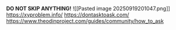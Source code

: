 **DO NOT SKIP ANYTHING!**
![[Pasted image 20250919201047.png]]
https://xyproblem.info/
https://dontasktoask.com/
https://www.theodinproject.com/guides/community/how_to_ask
